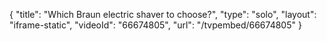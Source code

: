 {
    "title": "Which Braun electric shaver to choose?",
    "type": "solo",
    "layout": "iframe-static",
    "videoId": "66674805",
    "url": "\/tvpembed\/66674805"
}
